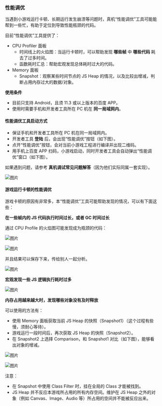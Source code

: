 
### 性能调优

当遇到小游戏运行卡顿、长期运行发生崩溃等问题时，真机“性能调优”工具可能能帮到一些忙，有助于定位到导致性能瓶颈的代码。

目前“性能调优”工具提供了：

+ CPU Profiler 面板
    + 时间线上的火焰图：当运行卡顿时，可以帮助发现 **哪些帧** 中 **哪些代码** 耗去了过多时间。
    + 函数耗时汇总：帮助宏观发现总体耗时过大的代码。
+ Memory 面板
    + Snapshot：观察某些时间节点的 JS Heap 的情况，以及比较出增减，判断占用内存过大的数据/对象。

**使用条件**

+ 目前只支持 Android，且须 11.3 或以上版本的百度 APP。
+ 使用时需要手机和开发者工具所在 PC 机在 **同一局域网内**。


#### 性能调优工具启动方式

+ 保证手机和开发者工具所在 PC 机在同一局域网内。
+ 开发者工具 **登陆** 后，会出现“性能调优”按钮（如下图）。
+ 点开“性能调优”按钮，会对当前小游戏工程进行编译并出现二维码。
+ 用手机上百度 APP 扫码，小游戏启动，同时开发者工具会自动弹出“性能调优”窗口（如下图）。

如果遇到问题，请参考 **真机调试常见问题解答**（因为他们实际同属一套实现）。

![图片](/img/game/tutorials/tool/inspector-profiler01.png)

#### 游戏运行卡顿的性能调优

游戏卡顿的原因有非常多，本“性能调优”工具可能帮助发现的情况，可以有下面这些：


**在一些帧内的 JS 代码执行时间过长，或者 GC 时间过长**

通过 CPU Profile 的火焰图可能发现成为瓶颈的代码：

![图片](/img/game/tutorials/tool/inspector-profiler02.png)

![图片](/img/game/tutorials/tool/inspector-profiler03.png)

并且结果可以保存下来，传给别人一起分析。

![图片](/img/game/tutorials/tool/inspector-profiler05.png)

**宏观发现一些 JS 逻辑执行耗时过多**

![图片](/img/game/tutorials/tool/inspector-profiler04.png)


**内存占用越来越大时，发现哪些对象没有及时释放**

可以使用的方法有：

+ 使用 Memory 面板获取当前 JS Heap 的快照（Snapshot1）（这个过程有些慢，须耐心等待）。
+ 游戏运行一段时间后，再次获取 JS Heap 的快照（Snapshot2）。
+ 在 Snapshot2 上选择 Comparison，和 Snapshot1 对比（如下图），能够看出对象的增减。

![图片](/img/game/tutorials/tool/inspector-profiler06.png)

![图片](/img/game/tutorials/tool/inspector-profiler07.png)

注意：

+ 在 Snapshot 中使用 Class Filter 时，挂在全局的 Class 才能被找到。
+ JS Heap 并不反应本游戏所占用的所有内存空间。维护在 JS Heap 之外的对象（例如 Canvas、Image、Audio 等）所占用的空间并不能被反应出来。
